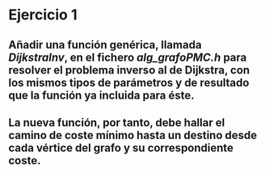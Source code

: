 # Ejercicio 1
## Añadir una función genérica, llamada *DijkstraInv*, en el fichero *alg_grafoPMC.h* para resolver el problema inverso al de Dijkstra, con los mismos tipos de parámetros y de resultado que la función ya incluida para éste. 
## La nueva función, por tanto, debe hallar el camino de coste mínimo hasta un destino desde cada vértice del grafo y su correspondiente coste.